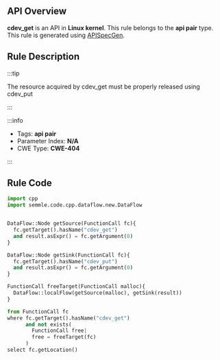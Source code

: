 ---
---


## API Overview
**cdev_get** is an API in **Linux kernel**. This rule belongs to the **api pair** type. This rule is generated using [APISpecGen](../../tools/APISpecGen).
## Rule Description

:::tip

The resource acquired by cdev_get must be properly released using cdev_put

:::

:::info

- Tags: **api pair**
- Parameter Index: **N/A**
- CWE Type: **CWE-404**

:::

## Rule Code
```python
import cpp
import semmle.code.cpp.dataflow.new.DataFlow


DataFlow::Node getSource(FunctionCall fc){
  fc.getTarget().hasName("cdev_get")
  and result.asExpr() = fc.getArgument(0)
}

DataFlow::Node getSink(FunctionCall fc){
  fc.getTarget().hasName("cdev_put")
  and result.asExpr() = fc.getArgument(0)
}

FunctionCall freeTarget(FunctionCall malloc){
  DataFlow::localFlow(getSource(malloc), getSink(result))
}

from FunctionCall fc
where fc.getTarget().hasName("cdev_get")
      and not exists(
        FunctionCall free| 
        free = freeTarget(fc)
      )
select fc.getLocation()

    
```